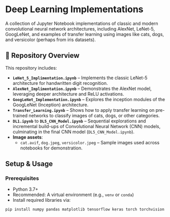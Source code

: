# Deep Learning Implementations

A collection of Jupyter Notebook implementations of classic and modern convolutional neural network architectures, including AlexNet, LeNet-5, GoogLeNet, and examples of transfer learning using images like cats, dogs, and versicolor (perhaps from iris datasets).

## 📂 Repository Overview

This repository includes:

- **`LeNet_5_Implimentation.ipynb`** – Implements the classic LeNet-5 architecture for handwritten digit recognition.
- **`AlexNet_Implimentation.ipynb`** – Demonstrates the AlexNet model, leveraging deeper architecture and ReLU activations.
- **`GoogLeNet_Implementation.ipynb`** – Explores the inception modules of the GoogLeNet (Inception) architecture.
- **`Transfer_Learning.ipynb`** – Shows how to apply transfer learning on pre-trained networks to classify images of cats, dogs, or other categories.
- **`DL1.ipynb`** to **`DL5_CNN_Model.ipynb`** – Sequential explorations and incremental build-ups of Convolutional Neural Network (CNN) models, culminating in the final CNN model (`DL5_CNN_Model.ipynb`).
- **Image assets**:
  - `cat.avif`, `dog.jpeg`, `versicolor.jpeg` – Sample images used across notebooks for demonstration.

##  Setup & Usage

###  Prerequisites

- Python 3.7+
- Recommended: A virtual environment (e.g., `venv` or `conda`)
- Install required libraries via:

```bash
pip install numpy pandas matplotlib tensorflow keras torch torchvision
```
